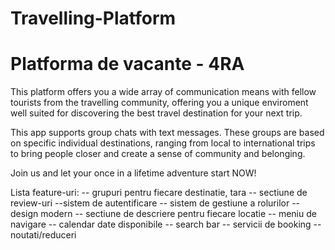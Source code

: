 # Travelling-Platform

# Platforma de vacante - 4RA

This platform offers you a wide array of communication means with fellow tourists from the travelling community, offering you 
a unique enviroment well suited for discovering the best travel destination for your next trip.

This app supports group chats with text messages. These groups are based on specific individual destinations, ranging from 
local to international trips to bring people closer and create a sense of community and belonging.

Join us and let your once in a lifetime adventure start NOW!


Lista feature-uri:
	-- grupuri pentru fiecare destinatie, tara
	-- sectiune de review-uri
	--sistem de autentificare 
	-- sistem de gestiune a rolurilor
	-- design modern
	-- sectiune de descriere pentru fiecare locatie
	-- meniu de navigare
	-- calendar date disponibile
	-- search bar
	-- servicii de booking
	-- noutati/reduceri

